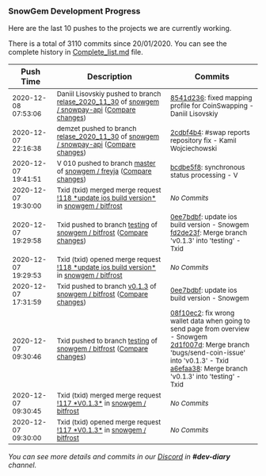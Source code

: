
### SnowGem Development Progress

Here are the last 10 pushes to the projects we are currently working.

There is a total of 3110 commits since 20/01/2020. You can see the complete history in
 [Complete_list.md](Complete_list.md) file.

| Push Time | Description | Commits |
| --- | --- | --- |
| <sub>2020-12-08 07:53:06</sub> | <sub>Daniil Lisovskiy pushed to branch [relase\_2020\_11\_30](https://gitlab.com/snowgem/snowpay-api/commits/relase_2020_11_30) of [snowgem / snowpay\-api](https://gitlab.com/snowgem/snowpay-api) ([Compare changes](https://gitlab.com/snowgem/snowpay-api/compare/2cdbf4b4d496ea046b6edef5554d2f0cefc1d5d7...8541d23632bbef1dcc9701fb77b4350283ff7398))</sub> | <sub>[8541d236](https://gitlab.com/snowgem/snowpay-api/-/commit/8541d23632bbef1dcc9701fb77b4350283ff7398): fixed mapping profile for CoinSwapping - Daniil Lisovskiy</sub> |
| <sub>2020-12-07 22:16:38</sub> | <sub>demzet pushed to branch [relase\_2020\_11\_30](https://gitlab.com/snowgem/snowpay-api/commits/relase_2020_11_30) of [snowgem / snowpay\-api](https://gitlab.com/snowgem/snowpay-api) ([Compare changes](https://gitlab.com/snowgem/snowpay-api/compare/a7c2559c22f99461c9541657e0ff98e9c9e91ed3...2cdbf4b4d496ea046b6edef5554d2f0cefc1d5d7))</sub> | <sub>[2cdbf4b4](https://gitlab.com/snowgem/snowpay-api/-/commit/2cdbf4b4d496ea046b6edef5554d2f0cefc1d5d7): #swap reports repository fix - Kamil Wojciechowski</sub> |
| <sub>2020-12-07 19:41:51</sub> | <sub>V 010 pushed to branch [master](https://gitlab.com/snowgem/freyja/commits/master) of [snowgem / freyja](https://gitlab.com/snowgem/freyja) ([Compare changes](https://gitlab.com/snowgem/freyja/compare/ef0db685dd97466369030f56c1aa64d178d05c13...bcdbe5f8a6c3ccd5ab7d2a040a280ee9bffecb93))</sub> | <sub>[bcdbe5f8](https://gitlab.com/snowgem/freyja/-/commit/bcdbe5f8a6c3ccd5ab7d2a040a280ee9bffecb93): synchronous status processing - V</sub> |
| <sub>2020-12-07 19:30:00</sub> | <sub>Txid (txid) merged merge request [\!118 \*update ios build version\*](https://gitlab.com/snowgem/bitfrost/-/merge_requests/118) in [snowgem / bitfrost](https://gitlab.com/snowgem/bitfrost)</sub> | <sub>_No Commits_</sub> |
| <sub>2020-12-07 19:29:58</sub> | <sub>Txid pushed to branch [testing](https://gitlab.com/snowgem/bitfrost/commits/testing) of [snowgem / bitfrost](https://gitlab.com/snowgem/bitfrost) ([Compare changes](https://gitlab.com/snowgem/bitfrost/compare/a6efaa38bda5e7cefa10d1c086a7f1e35abf5fdc...fd2de23f99a2c4fae03737fac61367ff67fc10bf))</sub> | <sub>[0ee7bdbf](https://gitlab.com/snowgem/bitfrost/-/commit/0ee7bdbfc7dd53a32b2c302f49dd997b6a16dd96): update ios build version - Snowgem<br>[fd2de23f](https://gitlab.com/snowgem/bitfrost/-/commit/fd2de23f99a2c4fae03737fac61367ff67fc10bf): Merge branch 'v0.1.3' into 'testing' - Txid</sub> |
| <sub>2020-12-07 19:29:53</sub> | <sub>Txid (txid) opened merge request [\!118 \*update ios build version\*](https://gitlab.com/snowgem/bitfrost/-/merge_requests/118) in [snowgem / bitfrost](https://gitlab.com/snowgem/bitfrost)</sub> | <sub>_No Commits_</sub> |
| <sub>2020-12-07 17:31:59</sub> | <sub>Txid pushed to branch [v0\.1\.3](https://gitlab.com/snowgem/bitfrost/commits/v0.1.3) of [snowgem / bitfrost](https://gitlab.com/snowgem/bitfrost) ([Compare changes](https://gitlab.com/snowgem/bitfrost/compare/2d1f007df26e5158563de6dd95bb150942ef6154...0ee7bdbfc7dd53a32b2c302f49dd997b6a16dd96))</sub> | <sub>[0ee7bdbf](https://gitlab.com/snowgem/bitfrost/-/commit/0ee7bdbfc7dd53a32b2c302f49dd997b6a16dd96): update ios build version - Snowgem</sub> |
| <sub>2020-12-07 09:30:46</sub> | <sub>Txid pushed to branch [testing](https://gitlab.com/snowgem/bitfrost/commits/testing) of [snowgem / bitfrost](https://gitlab.com/snowgem/bitfrost) ([Compare changes](https://gitlab.com/snowgem/bitfrost/compare/4e78f88d9e5cb6d2cdb4671c445eed76bd06dc2e...a6efaa38bda5e7cefa10d1c086a7f1e35abf5fdc))</sub> | <sub>[08f10ec2](https://gitlab.com/snowgem/bitfrost/-/commit/08f10ec20c1a7d8e13a00913eff3a5e4b5266b3c): fix wrong wallet data when going to send page from overview - Snowgem<br>[2d1f007d](https://gitlab.com/snowgem/bitfrost/-/commit/2d1f007df26e5158563de6dd95bb150942ef6154): Merge branch 'bugs/send-coin-issue' into 'v0.1.3' - Txid<br>[a6efaa38](https://gitlab.com/snowgem/bitfrost/-/commit/a6efaa38bda5e7cefa10d1c086a7f1e35abf5fdc): Merge branch 'v0.1.3' into 'testing' - Txid</sub> |
| <sub>2020-12-07 09:30:45</sub> | <sub>Txid (txid) merged merge request [\!117 \*V0\.1\.3\*](https://gitlab.com/snowgem/bitfrost/-/merge_requests/117) in [snowgem / bitfrost](https://gitlab.com/snowgem/bitfrost)</sub> | <sub>_No Commits_</sub> |
| <sub>2020-12-07 09:30:00</sub> | <sub>Txid (txid) opened merge request [\!117 \*V0\.1\.3\*](https://gitlab.com/snowgem/bitfrost/-/merge_requests/117) in [snowgem / bitfrost](https://gitlab.com/snowgem/bitfrost)</sub> | <sub>_No Commits_</sub> |

_You can see more details and commits in our [Discord](https://discord.gg/zumGnbg) in **#dev-diary** channel._
